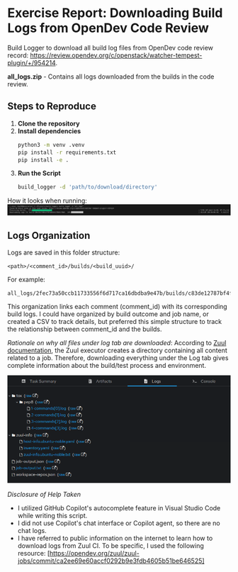 # Exercise Report: Downloading Build Logs from OpenDev Code Review

Build Logger to download all build log files from OpenDev code review record: https://review.opendev.org/c/openstack/watcher-tempest-plugin/+/954214. 

**all_logs.zip** - Contains all logs downloaded from the builds in the code review.

## Steps to Reproduce

1. **Clone the repository**
2. **Install dependencies**
    ```bash
    python3 -m venv .venv
    pip install -r requirements.txt
    pip install -e .
    ```
3. **Run the Script**
    ```bash
    build_logger -d 'path/to/download/directory'
    ```

How it looks when running:
![alt text](static_files/running_instance.png) 

## Logs Organization

Logs are saved in this folder structure:
```
<path>/<comment_id>/builds/<build_uuid>/
```

For example:
```
all_logs/2fec73a50ccb11733556f6d717ca16dbdba9e47b/builds/c83de12787bf4f91aa9829f5d5d30b4d/
```
This organization links each comment (comment_id) with its corresponding build logs. I could have organized by build outcome and job name, or created a CSV to track details, but preferred this simple structure to track the relationship between comment_id and the builds.


*Rationale on why all files under log tab are downloaded*: According to [Zuul documentation](https://zuul-ci.org/docs/zuul/latest/job-content.html#working-directory), the Zuul executor creates a directory containing all content related to a job. Therefore, downloading everything under the Log tab gives complete information about the build/test process and environment.

![alt text](static_files/zuul_ui.png)

*Disclosure of Help Taken*
- I utilized GitHub Copilot's autocomplete feature in Visual Studio Code while writing this script. 
- I did not use Copilot's chat interface or Copilot agent, so there are no chat logs.
- I have referred to public information on the internet to learn how to download logs from Zuul CI. To be specific, I used the following resource: [https://opendev.org/zuul/zuul-jobs/commit/ca2ee69e60accf0292b9e3fdb4605b51be646525]